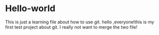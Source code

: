 # Hello-world
This is just a learning file about how to use git.
hello ,everyone!this is my first test project about git.
I really not want to merge the two file!


